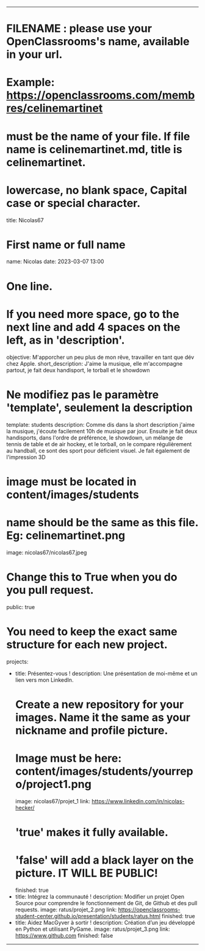 ---

# FILENAME : please use your OpenClassrooms's name, available in your url.
# Example: https://openclassrooms.com/membres/celinemartinet
# must be the name of your file. If file name is celinemartinet.md, title is celinemartinet.
# lowercase, no blank space, Capital case or special character.
title: Nicolas67

# First name or full name
name: Nicolas
date: 2023-03-07 13:00

# One line.
# If you need more space, go to the next line and add 4 spaces on the left, as in 'description'.
objective: M'apporcher un peu plus de mon rêve, travailler en tant que dév chez Apple. 
short_description: J'aime la musique, elle m'accompagne partout, je fait deux handisport, le torball et le showdown 

# Ne modifiez pas le paramètre 'template', seulement la description
template: students
description:
    Comme dis dans la short description j'aime la musique, j'écoute facilement 10h de musique par jour. 
    Ensuite je fait deux handisports, dans l'ordre de préférence, le showdown, un mélange de tennis de table et de air hockey, et le torball, on le compare régulièrement au handball, ce sont des sport pour déficient visuel. 
    Je fait également de l'impression 3D

# image must be located in content/images/students
# name should be the same as this file. Eg: celinemartinet.png
image: nicolas67/nicolas67.jpeg

# Change this to True when you do you pull request.
public: true

# You need to keep the exact same structure for each new project.
projects:
  - title: Présentez-vous !
    description: Une présentation de moi-même et un lien vers mon LinkedIn.
    # Create a new repository for your images. Name it the same as your nickname and profile picture.
    # Image must be here: content/images/students/yourrepo/project1.png
    image: nicolas67/projet_1
    link: https://www.linkedin.com/in/nicolas-hecker/
    # 'true' makes it fully available.
    # 'false' will add a black layer on the picture. IT WILL BE PUBLIC!
    finished: true
  - title: Intégrez la communauté !
    description: Modifier un projet Open Source pour comprendre le fonctionnement de Git, de Github et des pull requests. 
    image: ratus/projet_2.png
    link: https://openclassrooms-student-center.github.io/presentation/students/ratus.html
    finished: true
  - title: Aidez MacGyver à sortir !
    description: Création d’un jeu développé en Python et utilisant PyGame.
    image: ratus/projet_3.png
    link: https://www.github.com
    finished: false
---